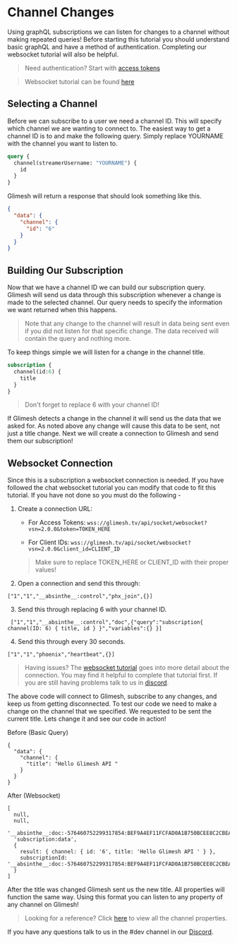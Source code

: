 # Channel Changes

Using graphQL subscriptions we can listen for changes to a channel without making repeated queries! Before starting this tutorial you should understand basic graphQL and have a method of authentication. Completing our websocket tutorial will also be helpful.

> Need authentication? Start with [access tokens](/api-docs/docs/authentication/accesstoken/accesstoken/)

> Websocket tutorial can be found [here](/api-docs/docs/chat/websockets/)


## Selecting a Channel

Before we can subscribe to a user we need a channel ID. This will specify which channel we are wanting to connect to. The easiest way to get a channel ID is to and make the following query. Simply replace YOURNAME with the channel you want to listen to.

```GraphQL
query {
  channel(streamerUsername: "YOURNAME") {
    id
  }
}
```

Glimesh will return a response that should look something like this.

```JSON
{
  "data": {
    "channel": {
      "id": "6"
    }
  }
}
```

## Building Our Subscription

Now that we have a channel ID we can build our subscription query. Glimesh will send us data through this subscription whenever a change is made to the selected channel. Our query needs to specify the information we want returned when this happens.

> Note that any change to the channel will result in data being sent even if you did not listen for that specific change.  The data received will contain the query and nothing more.

To keep things simple we will listen for a change in the channel title.

```Graphql
subscription {
  channel(id:6) {
    title
  }
}
```
> Don't forget to replace 6 with your channel ID!

If Glimesh detects a change in the channel it will send us the data that we asked for. As noted above any change will cause this data to be sent, not just a title change. Next we will create a connection to Glimesh and send them our subscription!

## Websocket Connection

Since this is a subscription a websocket connection is needed. If you have followed the chat websocket tutorial you can modify that code to fit this tutorial. If you have not done so you must do the following -

 1.  Create a connection URL:
	 - For Access Tokens:  ```wss://glimesh.tv/api/socket/websocket?vsn=2.0.0&token=TOKEN_HERE```

	 - For Client IDs: ```wss://glimesh.tv/api/socket/websocket?vsn=2.0.0&client_id=CLIENT_ID```

	 > Make sure to replace TOKEN_HERE or CLIENT_ID with their proper values!

2.  Open a connection and send this through:

```WS
["1","1","__absinthe__:control","phx_join",{}]
```


3. Send this through replacing 6 with your channel ID.
```WS
 ["1","1","__absinthe__:control","doc",{"query":"subscription{ channel(ID: 6) { title, id } }","variables":{} }]
 ```
4. Send this through every 30 seconds.
```WS
["1","1","phoenix","heartbeat",{}]
```


> Having issues? The [websocket tutorial](/api-docs/docs/chat/websockets/) goes into more detail about the connection. You may find it helpful to complete that tutorial first. If you are still having problems talk to us in [discord](https://discord.gg/Glimesh).

The above code will connect to Glimesh, subscribe to any changes, and keep us from getting disconnected. To test our code we need to make a change on the channel that we specified. We requested to be sent the current title. Lets change it and see our code in action!

Before (Basic Query)
```JS
{
  "data": {
    "channel": {
      "title": "Hello Glimesh API "
    }
  }
}
```


After (Websocket)
```JS
[
  null,
  null,
  '__absinthe__:doc:-576460752299317854:BEF9A4EF11FCFAD0A1B750BCEE8C2CBEAB66ADDAFE214A6CF692FBA68473F68A',
  'subscription:data',
  {
    result: { channel: { id: '6', title: 'Hello Glimesh API ' } },
    subscriptionId: '__absinthe__:doc:-576460752299317854:BEF9A4EF11FCFAD0A1B750BCEE8C2CBEAB66ADDAFE214A6CF692FBA68473F68A'
  }
]
```

After the title was changed Glimesh sent us the new title.  All properties will function the same way. Using this format you can listen to any property of any channel on Glimesh!

> Looking for a reference? Click [here](/api-docs/docs/reference/channel/) to view all the channel properties.

If you have any questions talk to us in the #dev channel in our [Discord](https://discord.gg/Glimesh).